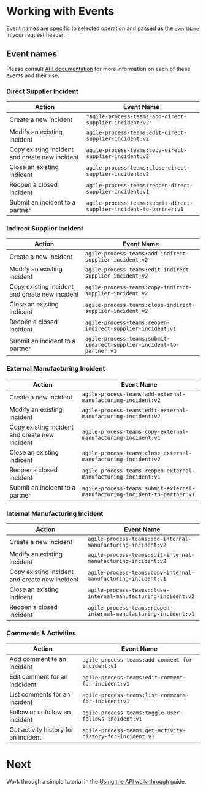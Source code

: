 # Working with Events

Event names are specific to selected operation and passed as the `eventName` in your request header.

## Event names 

Please consult [API documentation](https://opus.tracelink.com/documentation/2021.1/en-US/apt/Content/topics/api/landing_incident_apis.htm?tocpath=Set%20up%20APIs%7CIncident%20process%20APIs%7C_____0) for more information on each of these events and their use.

### Direct Supplier Incident  

| **Action**                                     | **Event Name**                                                      |
| ---------------------------------------------- | ------------------------------------------------------------------- |
| Create a new incident                          | `"agile-process-teams:add-direct-supplier-incident:v2"`             |
| Modify an existing incident                    | `agile-process-teams:edit-direct-supplier-incident:v2`              |
| Copy existing incident and create new incident | `agile-process-teams:copy-direct-supplier-incident:v2`              |
| Close an existing indicent                     | `agile-process-teams:close-direct-supplier-incident:v2`             |
| Reopen a closed incident                       | `agile-process-teams:reopen-direct-supplier-incident:v1`            |
| Submit an incident to a partner                | `agile-process-teams:submit-direct-supplier-incident-to-partner:v1` | 

### Indirect Supplier Incident

| **Action**                                     | **Event Name**                                                        |
| ---------------------------------------------- | --------------------------------------------------------------------- |
| Create a new incident                          | `agile-process-teams:add-indirect-supplier-incident:v2`               |
| Modify an existing incident                    | `agile-process-teams:edit-indirect-supplier-incident:v2`              |
| Copy existing incident and create new incident | `agile-process-teams:copy-indirect-supplier-incident:v2`              |
| Close an existing indicent                     | `agile-process-teams:close-indirect-supplier-incident:v2`             |
| Reopen a closed incident                       | `agile-process-teams:reopen-indirect-supplier-incident:v1`            |
| Submit an incident to a partner                | `agile-process-teams:submit-indirect-supplier-incident-to-partner:v1` | 
  

### External Manufacturing Incident  

| **Action**                                     | **Event Name**                                                             |
| ---------------------------------------------- | -------------------------------------------------------------------------- |
| Create a new incident                          | `agile-process-teams:add-external-manufacturing-incident:v2`               |
| Modify an existing incident                    | `agile-process-teams:edit-external-manufacturing-incident:v2`              |
| Copy existing incident and create new incident | `agile-process-teams:copy-external-manufacturing-incident:v1`              |
| Close an existing indicent                     | `agile-process-teams:close-external-manufacturing-incident:v2`             |
| Reopen a closed incident                       | `agile-process-teams:reopen-external-manufacturing-incident:v1`            |
| Submit an incident to a partner                | `agile-process-teams:submit-external-manufacturing-incident-to-partner:v1` | 


### Internal Manufacturing Incident 

| **Action**                                     | **Event Name**                                                             |
| ---------------------------------------------- | -------------------------------------------------------------------------- |
| Create a new incident                          | `agile-process-teams:add-internal-manufacturing-incident:v2`               |
| Modify an existing incident                    | `agile-process-teams:edit-internal-manufacturing-incident:v2`              |
| Copy existing incident and create new incident | `agile-process-teams:copy-internal-manufacturing-incident:v1`              |
| Close an existing indicent                     | `agile-process-teams:close-internal-manufacturing-incident:v2`             |
| Reopen a closed incident                       | `agile-process-teams:reopen-internal-manufacturing-incident:v1`            |


### Comments & Activities

| **Action**                           | **Event Name**                                             |
| ------------------------------------ | ---------------------------------------------------------- |
| Add comment to an incident           | `agile-process-teams:add-comment-for-incident:v1`          |
| Edit comment for an indcident        | `agile-process-teams:edit-comment-for-incident:v1`         |
| List comments for an incident        | `agile-process-teams:list-comments-for-incident:v1`        |
| Follow or unfollow an incident       | `agile-process-teams:toggle-user-follows-incident:v1`      |
| Get activity history for an incident | `agile-process-teams:get-activity-history-for-incident:v1` |    

# Next  

Work through a simple tutorial in the [Using the API walk-through](UsingTheAPI.MD) guide.  

